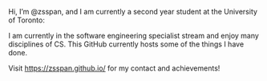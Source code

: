 Hi, I’m @zsspan, and I am currently a second year student at the University of Toronto:

I am currently in the software engineering specialist stream and enjoy many disciplines of CS. This GitHub
currently hosts some of the things I have done.

Visit https://zsspan.github.io/ for my contact and achievements!
